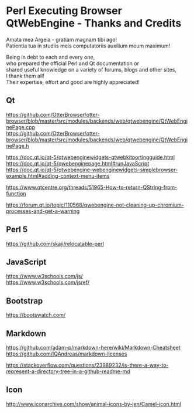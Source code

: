 # Perl Executing Browser QtWebEngine - Thanks and Credits

Amata mea Argeia - gratiam magnam tibi ago!  
Patientia tua in studiis meis computatoriis auxilium meum maximum!  

Being in debt to each and every one,  
who prepared the official Perl and Qt documentation or  
shared useful knowledge on a variety of forums, blogs and other sites,  
I thank them all!  
Their expertise, effort and good are highly appreciated!

## Qt

https://github.com/OtterBrowser/otter-browser/blob/master/src/modules/backends/web/qtwebengine/QtWebEnginePage.cpp  
https://github.com/OtterBrowser/otter-browser/blob/master/src/modules/backends/web/qtwebengine/QtWebEnginePage.h  

https://doc.qt.io/qt-5/qtwebenginewidgets-qtwebkitportingguide.html  
https://doc.qt.io/qt-5/qwebenginepage.html#runJavaScript  
https://doc.qt.io/qt-5/qtwebengine-webenginewidgets-simplebrowser-example.html#adding-context-menu-items  

https://www.qtcentre.org/threads/51965-How-to-return-QString-from-function

https://forum.qt.io/topic/110568/qwebengine-not-cleaning-up-chromium-processes-and-get-a-warning

## Perl 5

https://github.com/skaji/relocatable-perl  

## JavaScript

https://www.w3schools.com/js/  
https://www.w3schools.com/jsref/  

## Bootstrap

https://bootswatch.com/  

## Markdown

https://github.com/adam-p/markdown-here/wiki/Markdown-Cheatsheet  
https://github.com/IQAndreas/markdown-licenses  

https://stackoverflow.com/questions/23989232/is-there-a-way-to-represent-a-directory-tree-in-a-github-readme-md  

## Icon

http://www.iconarchive.com/show/animal-icons-by-jen/Camel-icon.html  
